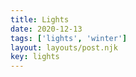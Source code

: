 ```yaml
---
title: Lights
date: 2020-12-13
tags: ['lights', 'winter']
layout: layouts/post.njk
key: lights
---
```


